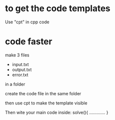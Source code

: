 # to get the code templates

Use "cpt" in cpp code

# code faster

make 3 files 
- input.txt
- output.txt
- error.txt 

in a folder

create the code file in the same folder 

then use
    cpt 
to make the template visible

Then wite your main code inside:
     solve(){ ............. }
